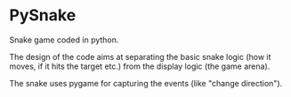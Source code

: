 # PySnake
Snake game coded in python.

The design of the code aims at separating the basic snake logic (how it moves, if it hits the target etc.) from the display logic (the game arena).

The snake uses pygame for capturing the events (like "change direction").
